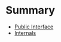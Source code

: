 <!-- Generated by Docile.jl | 2015-09-13T15:27:54 -->

# Summary

  * [Public Interface](public.md)
  * [Internals](internals.md)
